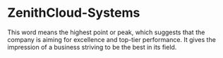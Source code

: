 # ZenithCloud-Systems
This word means the highest point or peak, which suggests that the company is aiming for excellence and top-tier performance. It gives the impression of a business striving to be the best in its field.

